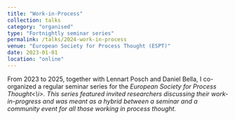 ```yaml
---
title: "Work-in-Process"
collection: talks
category: "organised"
type: "Fortnightly seminar series"
permalink: /talks/2024-work-in-process
venue: "European Society for Process Thought (ESPT)"
date: 2023-01-01
location: "online"
---
```


From 2023 to 2025, together with Lennart Posch and Daniel Bella, I co-organized a regular seminar series for the <i>European Society for Process Thought<\i>. This series featured invited researchers discussing their work-in-progress and was meant as a hybrid between a seminar and a community event for all those working in process thought. 
